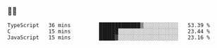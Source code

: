### 👨‍💻

<!--START_SECTION:waka-->
```text
TypeScript   36 mins         █████████████▒░░░░░░░░░░░   53.39 % 
C            15 mins         ██████░░░░░░░░░░░░░░░░░░░   23.44 % 
JavaScript   15 mins         █████▓░░░░░░░░░░░░░░░░░░░   23.16 % 
```
<!--END_SECTION:waka-->

